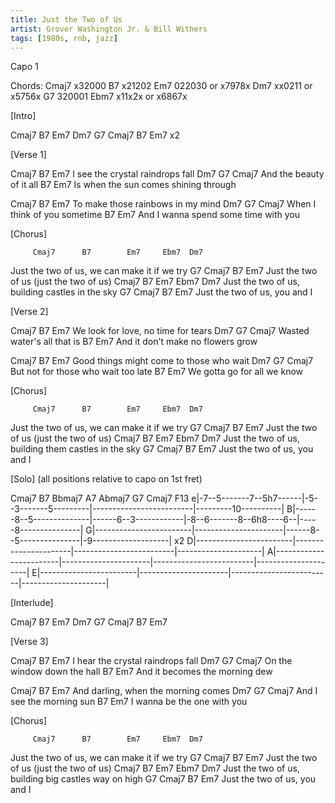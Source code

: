 ```yaml
---
title: Just the Two of Us
artist: Grover Washington Jr. & Bill Withers
tags: [1980s, rnb, jazz]
---
```


Capo 1
 
Chords:
Cmaj7    x32000
B7       x21202
Em7      022030 or x7978x
Dm7      xx0211 or x5756x
G7       320001
Ebm7     x11x2x or x6867x
 
 
[Intro]
 
Cmaj7    B7    Em7    Dm7  G7  Cmaj7    B7    Em7      x2
 
 
[Verse 1]
 
Cmaj7        B7                Em7
   I see the crystal raindrops fall
        Dm7    G7    Cmaj7
And the beauty of it all
            B7                Em7
Is when the sun comes shining through
 
Cmaj7            B7             Em7
   To make those rainbows in my mind
       Dm7      G7      Cmaj7
When I think of you sometime
            B7                   Em7
And I wanna spend some time with you
 
 
[Chorus]
 
         Cmaj7      B7        Em7     Ebm7  Dm7
Just the two of us,    we can make it if we try
G7       Cmaj7     B7           Em7
Just the two of us    (just the two of us)
         Cmaj7      B7          Em7     Ebm7   Dm7
Just the two of us,    building castles in the sky
G7       Cmaj7      B7         Em7
Just the two of us,    you and I
 
 
[Verse 2]
 
Cmaj7          B7                Em7
   We look for love, no time for tears
       Dm7     G7       Cmaj7
Wasted water's all that is
             B7              Em7
And it don't make no flowers grow
 
Cmaj7                B7                Em7
   Good things might come to those who wait
            Dm7       G7       Cmaj7
But not for those who wait too late
         B7            Em7
We gotta go for all we know
 
 
[Chorus]
 
         Cmaj7      B7        Em7     Ebm7  Dm7
Just the two of us,    we can make it if we try
G7       Cmaj7     B7           Em7
Just the two of us    (just the two of us)
         Cmaj7      B7               Em7     Ebm7   Dm7
Just the two of us,    building them castles in the sky
G7       Cmaj7      B7         Em7
Just the two of us,    you and I
 
 
[Solo] (all positions relative to capo on 1st fret)
 
   Cmaj7        B7          Bbmaj7       A7        Abmaj7       G7           Cmaj7   F13
e|-7--5-------7--5h7------|-5--3-------5---------|-------------------------|---------10----------|
B|------8--5--------------|------6--3------------|-8--6-------8--6h8----6--|-----8---------------|
G|------------------------|----------------------|------8--5---------------|-9-------------------| x2
D|------------------------|----------------------|-------------------------|---------------------|
A|------------------------|----------------------|-------------------------|---------------------|
E|------------------------|----------------------|-------------------------|---------------------|
 
 
[Interlude]
 
Cmaj7    B7    Em7    Dm7  G7  Cmaj7    B7    Em7
 
 
[Verse 3]
 
Cmaj7         B7                Em7
   I hear the crystal raindrops fall
       Dm7    G7       Cmaj7
On the window down the hall
         B7                Em7
And it becomes the morning dew
 
Cmaj7           B7               Em7
   And darling, when the morning comes
      Dm7     G7      Cmaj7
And I see the morning sun
        B7              Em7
I wanna be the one with you
 
 
[Chorus]
 
         Cmaj7      B7        Em7     Ebm7  Dm7
Just the two of us,    we can make it if we try
G7       Cmaj7     B7           Em7
Just the two of us    (just the two of us)
         Cmaj7      B7              Em7     Ebm7   Dm7
Just the two of us,    building big castles way on high
G7       Cmaj7      B7         Em7
Just the two of us,    you and I